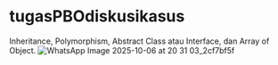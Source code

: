 # tugasPBOdiskusikasus
Inheritance, Polymorphism, Abstract Class atau Interface, dan Array of Object.
![WhatsApp Image 2025-10-06 at 20 31 03_2cf7bf5f](https://github.com/user-attachments/assets/f816b0fd-fe2c-45ad-9634-9da16a938b8e)
